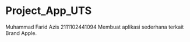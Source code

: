 # Project_App_UTS
Muhammad Farid Azis
2111102441094
Membuat aplikasi sederhana terkait Brand Apple.
